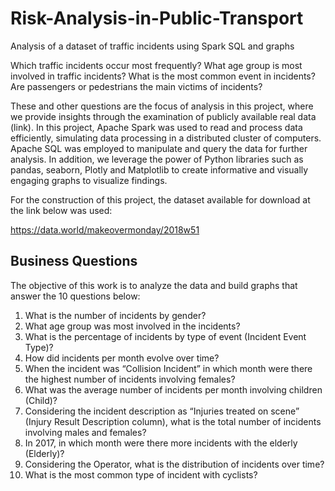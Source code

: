 # Risk-Analysis-in-Public-Transport
Analysis of a dataset of traffic incidents using Spark SQL and graphs

Which traffic incidents occur most frequently? What age group is most involved in traffic incidents? What is the most common event in incidents? Are passengers or pedestrians the main victims of incidents?

These and other questions are the focus of analysis in this project, where we provide insights through the examination of publicly available real data (link). In this project, Apache Spark was used to read and process data efficiently, simulating data processing in a distributed cluster of computers. Apache SQL was employed to manipulate and query the data for further analysis. In addition, we leverage the power of Python libraries such as pandas, seaborn, Plotly and Matplotlib to create informative and visually engaging graphs to visualize findings.

For the construction of this project, the dataset available for download at the link below was used:

https://data.world/makeovermonday/2018w51

## Business Questions

The objective of this work is to analyze the data and build graphs that answer the 10 questions below:

1. What is the number of incidents by gender?
2. What age group was most involved in the incidents?
3. What is the percentage of incidents by type of event (Incident Event Type)?
4. How did incidents per month evolve over time?
5. When the incident was “Collision Incident” in which month were there the highest number of incidents involving females?
6. What was the average number of incidents per month involving children (Child)?
7. Considering the incident description as “Injuries treated on scene” (Injury Result Description column), what is the total number of incidents involving males and females?
8. In 2017, in which month were there more incidents with the elderly (Elderly)?
9. Considering the Operator, what is the distribution of incidents over time?
10. What is the most common type of incident with cyclists?
